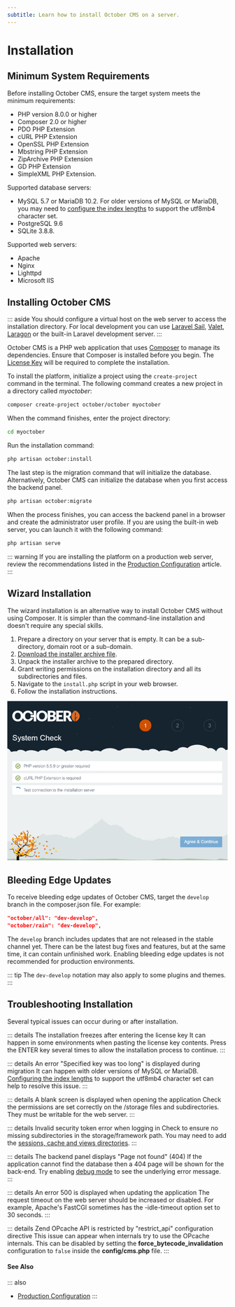 ```yaml
---
subtitle: Learn how to install October CMS on a server.
---
```

# Installation

<VideoBlockLink src="https://www.youtube.com/watch?v=RHUwCvo7xng" title="Installation Tutorial" description="This video describes how to create a project, purchase a license and install October CMS for the first time." prompt="Watch the tutorial" />

## Minimum System Requirements

Before installing October CMS, ensure the target system meets the minimum requirements:

* PHP version 8.0.0 or higher
* Composer 2.0 or higher
* PDO PHP Extension
* cURL PHP Extension
* OpenSSL PHP Extension
* Mbstring PHP Extension
* ZipArchive PHP Extension
* GD PHP Extension
* SimpleXML PHP Extension.

Supported database servers:

* MySQL 5.7 or MariaDB 10.2. For older versions of MySQL or MariaDB, you may need to [configure the index lengths](../setup/database-config.md#oc-index-lengths-using-mysql-mariadb) to support the utf8mb4 character set.
* PostgreSQL 9.6
* SQLite 3.8.8.

Supported web servers:

* Apache
* Nginx
* Lighttpd
* Microsoft IIS

## Installing October CMS

::: aside
You should configure a virtual host on the web server to access the installation directory. For local development you can use [Laravel Sail](../resources/using-laravel-sail.md), [Valet](https://laravel.com/docs/valet), [Laragon](https://laragon.org/) or the built-in Laravel development server.
:::

October CMS is a PHP web application that uses [Composer](http://getcomposer.org/) to manage its dependencies. Ensure that Composer is installed before you begin. The [License Key](https://octobercms.com/help/site/projects#project-id) will be required to complete the installation.

To install the platform, initialize a project using the `create-project` command in the terminal. The following command creates a new project in a directory called *myoctober*:

```bash
composer create-project october/october myoctober
```

When the command finishes, enter the project directory:

```bash
cd myoctober
```

Run the installation command:

```bash
php artisan october:install
```

The last step is the migration command that will initialize the database. Alternatively, October CMS can initialize the database when you first access the backend panel.

```bash
php artisan october:migrate
```

When the process finishes, you can access the backend panel in a browser and create the administrator user profile. If you are using the built-in web server, you can launch it with the following command:

```bash
php artisan serve
```

::: warning
If you are installing the platform on a production web server, review the recommendations listed in the [Production Configuration](../setup/configuration.md#production-configuration) article.
:::

## Wizard Installation

The wizard installation is an alternative way to install October CMS without using Composer. It is simpler than the command-line installation and doesn't require any special skills.

1. Prepare a directory on your server that is empty. It can be a sub-directory, domain root or a sub-domain.
1. [Download the installer archive file](https://octobercms.com/download).
1. Unpack the installer archive to the prepared directory.
1. Grant writing permissions on the installation directory and all its subdirectories and files.
1. Navigate to the `install.php` script in your web browser.
1. Follow the installation instructions.

![image](https://github.com/octobercms/docs/blob/develop/images/wizard-installer.png?raw=true)

## Bleeding Edge Updates

To receive bleeding edge updates of October CMS, target the `develop` branch in the composer.json file. For example:

```json
"october/all": "dev-develop",
"october/rain": "dev-develop",
```

The `develop` branch includes updates that are not released in the stable channel yet. There can be the latest bug fixes and features, but at the same time, it can contain unfinished work. Enabling bleeding edge updates is not recommended for production environments.

::: tip
The `dev-develop` notation may also apply to some plugins and themes.
:::

## Troubleshooting Installation

Several typical issues can occur during or after installation.

::: details The installation freezes after entering the license key
It can happen in some environments when pasting the license key contents. Press the ENTER key several times to allow the installation process to continue.
:::

::: details An error "Specified key was too long" is displayed during migration
It can happen with older versions of MySQL or MariaDB. [Configuring the index lengths](../setup/database-config.md#index-lengths-using-mysql-mariadb) to support the utf8mb4 character set can help to resolve this issue.
:::

::: details A blank screen is displayed when opening the application
Check the permissions are set correctly on the /storage files and subdirectories. They must be writable for the web server.
:::

::: details Invalid security token error when logging in
Check to ensure no missing subdirectories in the storage/framework path. You may need to add the [sessions, cache and views directories](https://github.com/octobercms/october-private/tree/develop/storage/framework).
:::

::: details The backend panel displays "Page not found" (404)
If the application cannot find the database then a 404 page will be shown for the back-end. Try enabling [debug mode](../setup/configuration.md#debug-mode) to see the underlying error message.
:::

::: details An error 500 is displayed when updating the application
The request timeout on the web server should be increased or disabled. For example, Apache's FastCGI sometimes has the -idle-timeout option set to 30 seconds.
:::

::: details Zend OPcache API is restricted by "restrict_api" configuration directive
This issue can appear when internals try to use the OPcache internals. This can be disabled by setting the **force_bytecode_invalidation** configuration to `false` inside the **config/cms.php** file.
:::

#### See Also

::: also
* [Production Configuration](../setup/configuration.md#production-configuration)
:::
